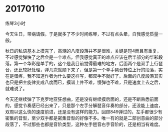 # 20170110

练琴3小时

今天生日，带病请假。于是就多了不少时间练琴，不过有点头晕，自我感觉质量一般。

秋日的私语基本上摸完了，高潮的八度段落并不是很难，关键是短4而且有重复，不过感觉弹快了之后会是一个难点。但我感觉真正的难点应该在后半部分的华彩段落。第一个华彩是单手的，这个是我目前觉得最难的地方，后面两个是双手上行琶音，还比较好处理，弹几次就顺下来了，但是第一个单手琶音转位上行的段落，实在是蛋疼，我不知道作者为什么要这样写，都双手不就好了。后面的八度段落其实也只是把主旋律变成八度而已，摸谱上并不难，慢弹也不难，只是速度上去之后，就难说了。

今天还继续弹了下克罗地亚狂想曲，还是没有继续摸后面的，还是不断熟悉前面的，感觉节奏感已经出来了，只是那个左手分解琶音伴奏的部分，还没能上速度，双周以这么快的速度前进，还是没有这样的能力。回顾849弹过的，左手都很少有密集的音型，至少双手都是密集音型的好像不多。唯一有的就是二部创意曲的部分段落了，不过那些也都是音阶类型，这种左手琶音右手音阶的，还是相当有难度。
